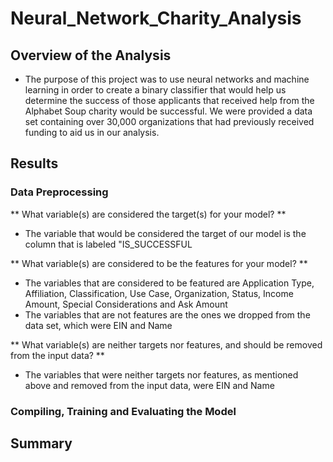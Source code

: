 # Neural_Network_Charity_Analysis

## Overview of the Analysis

- The purpose of this project was to use neural networks and machine learning in order to create a binary classifier that would help us determine the success of those applicants that received help from the Alphabet Soup charity would be successful. We were provided a data set containing over 30,000 organizations that had previously received funding to aid us in our analysis. 

## Results

### Data Preprocessing
** What variable(s) are considered the target(s) for your model? **
- The variable that would be considered the target of our model is the column that is labeled "IS_SUCCESSFUL

** What variable(s) are considered to be the features for your model? **
- The variables that are considered to be featured are Application Type, Affiliation, Classification, Use Case, Organization, Status, Income Amount, Special Considerations and Ask Amount
- The variables that are not features are the ones we dropped from the data set, which were EIN and Name

** What variable(s) are neither targets nor features, and should be removed from the input data? **
- The variables that were neither targets nor features, as mentioned above and removed from the input data, were EIN and Name


### Compiling, Training and Evaluating the Model

## Summary

